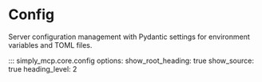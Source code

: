 # Config

Server configuration management with Pydantic settings for environment variables and TOML files.

::: simply_mcp.core.config
    options:
      show_root_heading: true
      show_source: true
      heading_level: 2
